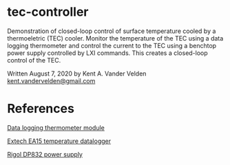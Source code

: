 # tec-controller
Demonstration of closed-loop control of surface temperature cooled by a thermoeletric (TEC) cooler. Monitor the temperature of the TEC using a data logging thermometer and control the current to the TEC using a benchtop power supply controlled by LXI commands. This creates a closed-loop control of the TEC.

Written August 7, 2020 by Kent A. Vander Velden kent.vandervelden@gmail.com

# References

[Data logging thermometer module](https://github.com/kentavv/extech-ea15)

[Extech EA15 temperature datalogger](http://www.extech.com/products/EA15)

[Rigol DP832 power supply](https://www.rigolna.com/products/dc-power-loads/dp800/)
